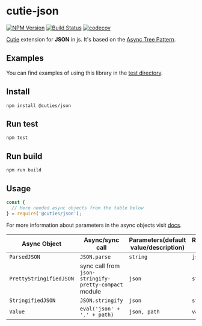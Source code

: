 # cutie-json

[![NPM Version](https://img.shields.io/npm/v/@cuties/json.svg)](https://npmjs.org/package/@cuties/json)
[![Build Status](https://travis-ci.org/Guseyn/cutie-json.svg?branch=master)](https://travis-ci.org/Guseyn/cutie-json)
[![codecov](https://codecov.io/gh/Guseyn/cutie-json/branch/master/graph/badge.svg)](https://codecov.io/gh/Guseyn/cutie-json)

[Cutie](https://github.com/Guseyn/cutie) extension for <b>JSON</b> in js. It's based on the [Async Tree Pattern](https://github.com/Guseyn/async-tree-patern/blob/master/Async_Tree_Patern.pdf).

## Examples

You can find examples of using this library in the [test directory](https://github.com/Guseyn/cutie-json/tree/master/test).

## Install

`npm install @cuties/json`

## Run test

`npm test`

## Run build

`npm run build`

## Usage

```js
const {
  // Here needed async objects from the table below
} = require('@cuties/json');
```

For more information about parameters in the async objects visit [docs](https://developer.mozilla.org/ru/docs/Web/JavaScript/Reference/Global_Objects/JSON).

| Async Object  | Async/sync call | Parameters(default value/description) | Representation result |
| ------------- | ----------------| ---------- | --------------------- |
| `ParsedJSON`     | `JSON.parse` | `string` | `json` |
| `PrettyStringifiedJSON` | sync call from `json-stringify-pretty-compact` module | `json` | `string` |
| `StringifiedJSON` | `JSON.stringify` | `json` | `string` |
| `Value` | `eval('json' + '.' + path)` | `json, path` | `value` |

[npm-image]: https://img.shields.io/npm/v/@cuties/json.svg
[npm-url]: https://npmjs.org/package/@cuties/json
